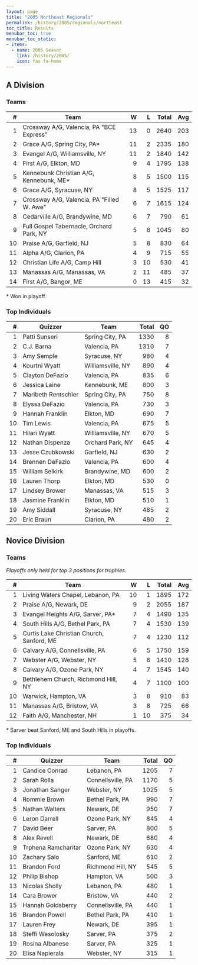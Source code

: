 ```yaml
---
layout: page
title: "2005 Northeast Regionals"
permalink: /history/2005/regionals/northeast
toc_title: Results
menubar_toc: true
menubar_toc_static:
- items:
  - name: 2005 Season
    link: /history/2005/
    icon: fas fa-home
---
```


## A Division

### Teams

|    # | Team                                       |    W |    L | Total |  Avg |
| ---: | ------------------------------------------ | ---: | ---: | ----: | ---: |
|    1 | Crossway A/G, Valencia, PA "BCE Express"   |   13 |    0 |  2640 |  203 |
|    2 | Grace A/G, Spring City, PA*                |   11 |    2 |  2335 |  180 |
|    3 | Evangel A/G, Williamsville, NY             |   11 |    2 |  1840 |  142 |
|    4 | First A/G, Elkton, MD                      |    9 |    4 |  1795 |  138 |
|    5 | Kennebunk Christian A/G, Kennebunk, ME*    |    8 |    5 |  1500 |  115 |
|    6 | Grace A/G, Syracuse, NY                    |    8 |    5 |  1525 |  117 |
|    7 | Crossway A/G, Valencia, PA "Filled W. Awe" |    6 |    7 |  1615 |  124 |
|    8 | Cedarville A/G, Brandywine, MD             |    6 |    7 |   790 |   61 |
|    9 | Full Gospel Tabernacle, Orchard Park, NY   |    5 |    8 |  1045 |   80 |
|   10 | Praise A/G, Garfield, NJ                   |    5 |    8 |   830 |   64 |
|   11 | Alpha A/G, Clarion, PA                     |    4 |    9 |   715 |   55 |
|   12 | Christian Life A/G, Camp Hill              |    3 |   10 |   530 |   41 |
|   13 | Manassas A/G, Manassas, VA                 |    2 |   11 |   485 |   37 |
|   14 | First A/G, Bangor, ME                      |    0 |   13 |   415 |   32 |

\* Won in playoff.

### Top Individuals

|    # | Quizzer             | Team              | Total |   QO |
| ---: | ------------------- | ----------------- | ----: | ---: |
|    1 | Patti Sunseri       | Spring City, PA   |  1330 |    8 |
|    2 | C.J. Barna          | Valencia, PA      |  1310 |    7 |
|    3 | Amy Semple          | Syracuse, NY      |   980 |    4 |
|    4 | Kourtni Wyatt       | Williamsville, NY |   890 |    4 |
|    5 | Clayton DeFazio     | Valencia, PA      |   835 |    6 |
|    6 | Jessica Laine       | Kennebunk, ME     |   800 |    3 |
|    7 | Maribeth Rentschler | Spring City, PA   |   750 |    8 |
|    8 | Elyssa DeFazio      | Valencia, PA      |   730 |    3 |
|    9 | Hannah Franklin     | Elkton, MD        |   690 |    7 |
|   10 | Tim Lewis           | Valencia, PA      |   675 |    5 |
|   11 | Hilari Wyatt        | Williamsville, NY |   670 |    5 |
|   12 | Nathan Dispenza     | Orchard Park, NY  |   645 |    4 |
|   13 | Jesse Czubkowski    | Garfield, NJ      |   630 |    2 |
|   14 | Brennen DeFazio     | Valencia, PA      |   600 |    4 |
|   15 | William Selkirk     | Brandywine, MD    |   600 |    2 |
|   16 | Lauren Thorp        | Elkton, MD        |   530 |    0 |
|   17 | Lindsey Brower      | Manassas, VA      |   515 |    3 |
|   18 | Jasmine Franklin    | Elkton, MD        |   510 |    1 |
|   19 | Amy Siddall         | Syracuse, NY      |   485 |    2 |
|   20 | Eric Braun          | Clarion, PA       |   480 |    2 |

## Novice Division

### Teams

*Playoffs only held for top 3 positions for trophies.*

|    # | Team                                      |    W |    L | Total |  Avg |
| ---: | ----------------------------------------- | ---: | ---: | ----: | ---: |
|    1 | Living Waters Chapel, Lebanon, PA         |   10 |    1 |  1895 |  172 |
|    2 | Praise A/G, Newark, DE                    |    9 |    2 |  2055 |  187 |
|    3 | Evangel Heights A/G, Sarver, PA*          |    7 |    4 |  1490 |  135 |
|    4 | South Hills A/G, Bethel Park, PA          |    7 |    4 |  1530 |  139 |
|    5 | Curtis Lake Christian Church, Sanford, ME |    7 |    4 |  1230 |  112 |
|    6 | Calvary A/G, Connellsville, PA            |    6 |    5 |  1750 |  159 |
|    7 | Webster A/G, Webster, NY                  |    5 |    6 |  1410 |  128 |
|    8 | Calvary A/G, Ozone Park, NY               |    4 |    7 |  1545 |  140 |
|    9 | Bethlehem Church, Richmond Hill, NY       |    4 |    7 |  1100 |  100 |
|   10 | Warwick, Hampton, VA                      |    3 |    8 |   910 |   83 |
|   11 | Manassas A/G, Bristow, VA                 |    3 |    8 |   725 |   66 |
|   12 | Faith A/G, Manchester, NH                 |    1 |   10 |   375 |   34 |

\* Sarver beat Sanford, ME and South Hills in playoffs.

### Top Individuals

|    # | Quizzer             | Team              | Total |   QO |
| ---: | ------------------- | ----------------- | ----: | ---: |
|    1 | Candice Conrad      | Lebanon, PA       |  1205 |    7 |
|    2 | Sarah Rolla         | Connellsville, PA |  1170 |    5 |
|    3 | Jonathan Sanger     | Webster, NY       |  1025 |    5 |
|    4 | Rommie Brown        | Bethel Park, PA   |   990 |    7 |
|    5 | Nathan Walters      | Newark, DE        |   950 |    7 |
|    6 | Leron Darrell       | Ozone Park, NY    |   845 |    4 |
|    7 | David Beer          | Sarver, PA        |   800 |    5 |
|    8 | Alex Revell         | Newark, DE        |   680 |    4 |
|    9 | Trphena Ramcharitar | Ozone Park, NY    |   630 |    4 |
|   10 | Zachary Salo        | Sanford, ME       |   610 |    2 |
|   11 | Brandon Ford        | Richmond Hill, NY |   545 |    5 |
|   12 | Philip Bishop       | Hampton, VA       |   500 |    3 |
|   13 | Nicolas Sholly      | Lebanon, PA       |   480 |    1 |
|   14 | Cara Brower         | Bristow, VA       |   440 |    2 |
|   15 | Hannah Goldsberry   | Connellsville, PA |   440 |    1 |
|   16 | Brandon Powell      | Bethel Park, PA   |   410 |    1 |
|   17 | Lauren Frey         | Newark, DE        |   395 |    1 |
|   18 | Steffi Wesolosky    | Sarver, PA        |   375 |    2 |
|   19 | Rosina Albanese     | Sarver, PA        |   325 |    1 |
|   20 | Elisa Napierala     | Webster, NY       |   315 |    1 |

